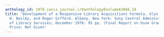 ```yaml
---
anthology_id: 1979.jasis_journal-ir0anthology0volumeA30A6.18
title: 'Development of a Responsive Library Acquisitions Formula. Glyn T. Evans, Mary
  H. Beilby, and Roger Gifford. Albany, New York: Suny Central Administration, Office
  of Library Services; December 1978: 95 pp. (Final Report on Usoe Grant No. g007702305).
  Price: Not Given'
---
```

